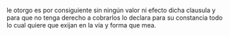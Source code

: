 le otorgo es por consiguiente sin ningún valor ni efecto dicha
clausula y para que no tenga derecho a cobrarlos lo declara
para su constancia
todo lo cual quiere que exijan en la vía y forma que mea.